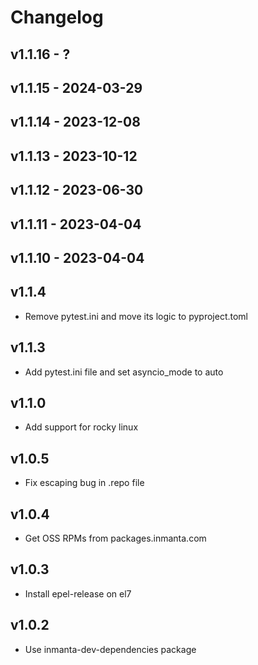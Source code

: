 # Changelog

## v1.1.16 - ?


## v1.1.15 - 2024-03-29


## v1.1.14 - 2023-12-08


## v1.1.13 - 2023-10-12


## v1.1.12 - 2023-06-30


## v1.1.11 - 2023-04-04


## v1.1.10 - 2023-04-04


## v1.1.4
- Remove pytest.ini and move its logic to pyproject.toml

## v1.1.3
- Add pytest.ini file and set asyncio_mode to auto

## v1.1.0
- Add support for rocky linux

## v1.0.5
- Fix escaping bug in .repo file

## v1.0.4
- Get OSS RPMs from packages.inmanta.com

## v1.0.3
- Install epel-release on el7

## v1.0.2
- Use inmanta-dev-dependencies package
